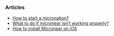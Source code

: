 <h3> Articles </h3>

<ul>
    <li><a href="/articles/start_a_micronation.html">How to start a micronation?</a></li>
    <li><a href="/articles/micronear_not_working.html">What to do if micronear isn't working properly?</a></li>
    <li><a href="/articles/install_ios.html">How to install Micronear on iOS</a></li>
</ul>